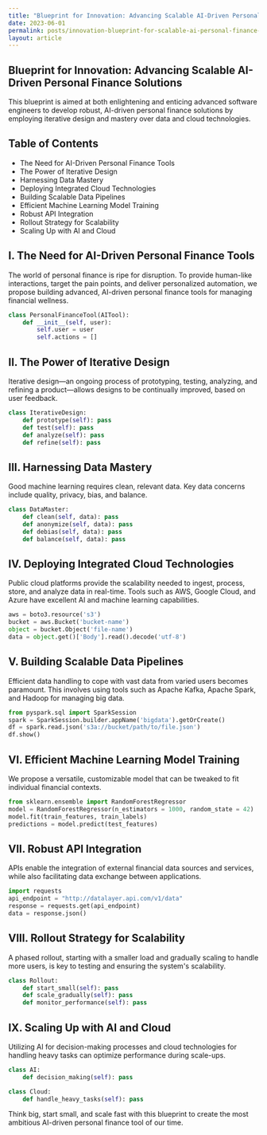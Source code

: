 ```yaml
---
title: "Blueprint for Innovation: Advancing Scalable AI-Driven Personal Finance Solutions through Iterative Design, Data Mastery, and Integrated Cloud Technologies"
date: 2023-06-01
permalink: posts/innovation-blueprint-for-scalable-ai-personal-finance-solutions-with-data-mastery-and-cloud-technologies
layout: article
---
```


## Blueprint for Innovation: Advancing Scalable AI-Driven Personal Finance Solutions

This blueprint is aimed at both enlightening and enticing advanced software engineers to develop robust, AI-driven personal finance solutions by employing iterative design and mastery over data and cloud technologies.

## Table of Contents

- The Need for AI-Driven Personal Finance Tools
- The Power of Iterative Design
- Harnessing Data Mastery
- Deploying Integrated Cloud Technologies
- Building Scalable Data Pipelines
- Efficient Machine Learning Model Training
- Robust API Integration
- Rollout Strategy for Scalability
- Scaling Up with AI and Cloud

## I. The Need for AI-Driven Personal Finance Tools

The world of personal finance is ripe for disruption. To provide human-like interactions, target the pain points, and deliver personalized automation, we propose building advanced, AI-driven personal finance tools for managing financial wellness.

```python
class PersonalFinanceTool(AITool):
    def __init__(self, user):
        self.user = user
        self.actions = []
```

## II. The Power of Iterative Design

Iterative design—an ongoing process of prototyping, testing, analyzing, and refining a product—allows designs to be continually improved, based on user feedback.

```python
class IterativeDesign:
    def prototype(self): pass
    def test(self): pass
    def analyze(self): pass
    def refine(self): pass
```

## III. Harnessing Data Mastery

Good machine learning requires clean, relevant data. Key data concerns include quality, privacy, bias, and balance.

```python
class DataMaster:
    def clean(self, data): pass
    def anonymize(self, data): pass
    def debias(self, data): pass
    def balance(self, data): pass
```

## IV. Deploying Integrated Cloud Technologies

Public cloud platforms provide the scalability needed to ingest, process, store, and analyze data in real-time. Tools such as AWS, Google Cloud, and Azure have excellent AI and machine learning capabilities.

```python
aws = boto3.resource('s3')
bucket = aws.Bucket('bucket-name')
object = bucket.Object('file-name')
data = object.get()['Body'].read().decode('utf-8')
```

## V. Building Scalable Data Pipelines

Efficient data handling to cope with vast data from varied users becomes paramount. This involves using tools such as Apache Kafka, Apache Spark, and Hadoop for managing big data.

```python
from pyspark.sql import SparkSession
spark = SparkSession.builder.appName('bigdata').getOrCreate()
df = spark.read.json('s3a://bucket/path/to/file.json')
df.show()
```

## VI. Efficient Machine Learning Model Training

We propose a versatile, customizable model that can be tweaked to fit individual financial contexts.

```python
from sklearn.ensemble import RandomForestRegressor
model = RandomForestRegressor(n_estimators = 1000, random_state = 42)
model.fit(train_features, train_labels)
predictions = model.predict(test_features)
```

## VII. Robust API Integration

APIs enable the integration of external financial data sources and services, while also facilitating data exchange between applications.

```python
import requests
api_endpoint = "http://datalayer.api.com/v1/data"
response = requests.get(api_endpoint)
data = response.json()
```

## VIII. Rollout Strategy for Scalability

A phased rollout, starting with a smaller load and gradually scaling to handle more users, is key to testing and ensuring the system's scalability.

```python
class Rollout:
    def start_small(self): pass
    def scale_gradually(self): pass
    def monitor_performance(self): pass
```

## IX. Scaling Up with AI and Cloud

Utilizing AI for decision-making processes and cloud technologies for handling heavy tasks can optimize performance during scale-ups.

```python
class AI:
    def decision_making(self): pass

class Cloud:
    def handle_heavy_tasks(self): pass
```

Think big, start small, and scale fast with this blueprint to create the most ambitious AI-driven personal finance tool of our time.
